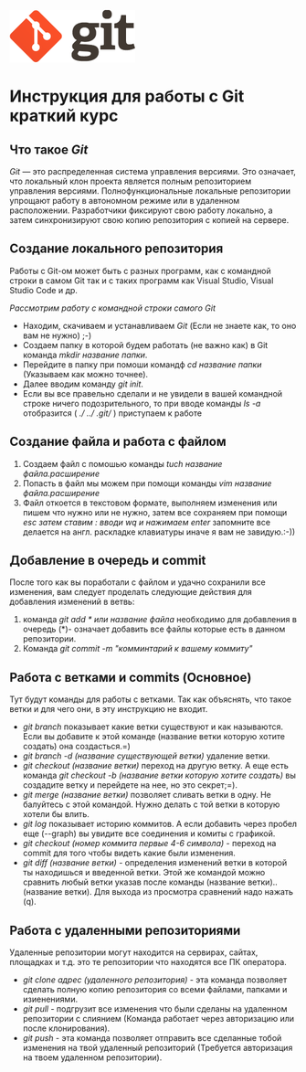  ![Тут должен был быть логотип Git](logo@2x.jpg)

 # Инструкция для работы с Git краткий курс 

## Что такое _Git_
_Git_ — это распределенная система управления версиями. Это означает, что локальный клон проекта является полным репозиторием управления версиями. Полнофункциональные локальные репозитории упрощают работу в автономном режиме или в удаленном расположении. Разработчики фиксируют свою работу локально, а затем синхронизируют свою копию репозитория с копией на сервере.

## Создание локального репозитория
Работы с Git-ом может быть с разных программ, как с командной строки в самом Git так и с таких программ как Visual Studio, Visual Studio Code и др.

_Рассмотрим работу с командной строки самого Git_
* Находим, скачиваем и устанавливаем _Git_ (Если не знаете как, то оно вам не нужно) ;-) 
* Создаем папку в которой будем работать (не важно как) в Git команда _mkdir название папки_. 
* Перейдите в папку при помоши командф _cd название папки_ (Указываем как можно точнее).
* Далее вводим команду _git init_.
* Если вы все правельно сделали и не увидели в вашей командной строке ничего подозрительного, то при вводе команды _ls -a_ отобразится ( *./ ../ .git/* ) приступаем к работе

## Создание файла и работа с файлом
1. Создаем файл с помошью команды _tuch название файла.расширение_
2. Попасть в файл мы можем при помощи команды _vim название файла.расширение_
3. Файл откоется в текстовом формате, выполняем изменения или пишем что нужно или не нужно, затем все сохраняем при помощи _esc затем ставим : вводи wq и нажимаем enter_ запомните все делается на англ. раскладке клавиатуры иначе я вам не завидую.:-))

## Добавление в очередь и commit
После того как вы поработали с файлом и удачно сохранили все изменения, вам следует проделать следующие действия для добавления изменений в ветвь:
1. команда _git add * или название файла_ необходимо для добавления в очередь (*)- означает добавить все файлы которые есть в данном репозитории.
2. Команда _git commit -m "комминтарий к вашему коммиту"_ 

## Работа с ветками и commits (Основное)
Тут будут команды для работы с ветками. Так как объяснять, что такое ветки и для чего они, в эту инструкцию не входит. 
* _git branch_ показывает какие ветки существуют и как называются. Если вы добавите к этой команде (название ветки которую хотите создать) она создасться.=) 
* _git branch -d (название существующей ветки)_ удаление ветки.
* _git checkout (название ветки)_ переход на другую ветку. А еще есть команда _git checkout -b (название ветки которую хотите создать)_ вы создадите ветку и перейдете на нее, но это секрет;=).
* _git merge (название ветки)_ позволяет сливать ветки в одну. Не балуйтесь с этой командой. Нужно делать с той ветки в которую хотели бы влить.
* _git log_ показывает историю коммитов. А если добавить через пробел еще (--graph) вы увидите все соединения и комиты с графикой.
* _git checkout (номер коммита первые 4-6 символа)_ - переход на commit для того чтобы видеть какие были изменения.
* _git diff (название ветки)_ - определения изменений ветки в которой ты находишься и введенной ветки. Этой же командой можно сравнить любый ветки указав после команды (название ветки)..(название ветки). Для выхода из просмотра сравнений надо нажать (q).

## Работа с удаленными репозиториями
Удаленные репозитории могут находится на сервирах, сайтах, площадках и т.д. это те репозитории что находятся все ПК оператора.
* _git clone адрес (удаленного репозитория)_ - эта команда позволяет сделать полную копию репозитория со всеми файлами, папками и изиенениями.
* _git pull_ - подгрузит все изменения что были сделаны на удаленном репозитории с слиянием (Команда работает через авторизацию или после клонирования).
* _git push_ - эта команда позволяет отправить все сделанные тобой изменения на твой удаленный репозиторий (Требуется авторизация на твоем удаленном репозитории).




 